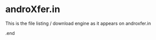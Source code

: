 androXfer.in
============

This is the file listing / download engine as it appears on androxfer.in

.end